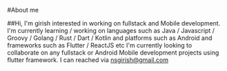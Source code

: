 
#About me

##Hi, I'm girish interested in working on fullstack and Mobile development. I'm currently learning / working on languages such as Java / Javascript / Groovy / Golang / Rust / Dart / Kotlin and platforms such as Android and frameworks such as Flutter / ReactJS etc
I'm currently looking to collaborate on any fullstack or Android Mobile development projects using flutter framework. I can reached via nsgirish@gmail.com
